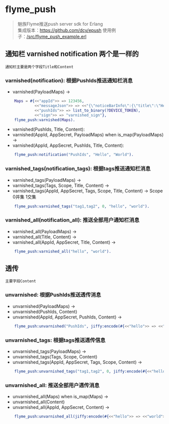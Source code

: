 # flyme_push
> 魅族Flyme推送push server sdk for Erlang    
> 集成版本：https://github.com/dcy/epush
> 使用例子：[/src/flyme_push_example.erl](/src/flyme_push_example.erl)

## 通知栏 varnished notification 两个是一样的
    通知栏主要是两个字段Title和Content

### varnished(notification): 根据PushIds推送通知栏消息

* varnished(PayloadMaps) ->
```erlang
    Maps = #{<<"appId">> => 123456,
             <<"messageJson">> => <<"{\"noticeBarInfo\":{\"title\":\"Hello\",\"noticeBarType\":0,\"content\":\"World\"}}">>,
             <<"pushIds">> => list_to_binary(?DEVICE_TOKEN),
             <<"sign">> => "varnished_sign"},
    flyme_push:varnished(Maps).
```
* varnished(PushIds, Title, Content):
* varnished(AppId, AppSecret, PayloadMaps) when is_map(PayloadMaps) ->
* varnished(AppId, AppSecret, PushIds, Title, Content):
```erlang
    flyme_push:notification("PushIds", "Hello", "World").
```

### varnished_tags(notification_tags): 根据tags推送通知栏消息
* varnished_tags(PayloadMaps) ->
* varnished_tags(Tags, Scope, Title, Content) ->
* varnished_tags(AppId, AppSecret, Tags, Scope, Title, Content) ->
    Scope 0并集 1交集
```erlang
    flyme_push:varnished_tags("tag1,tag2", 0, "hello", "world").
```

### varnished_all(notification_all): 推送全部用户通知栏消息

* varnished_all(PayloadMaps) ->
* varnished_all(Title, Content) ->
* varnished_all(AppId, AppSecret, Title, Content) ->
```erlang
    flyme_push:varnished_all("hello", "world").
```

## 透传
    主要字段Content

### unvarnished: 根据PushIds推送透传消息

* unvarnished(PayloadMaps) ->
* unvarnished(PushIds, Content)
* unvarnished(AppId, AppSecret, PushIds, Content) ->
```erlang
    flyme_push:unvarnished("PushIds", jiffy:encode(#{<<"hello">> => <<"world">>})).
```

### unvarnished_tags: 根据tags推送透传信息
* unvarnished_tags(PayloadMaps) ->
* unvarnished_tags(Tags, Scope, Content)
* unvarnished_tags(AppId, AppSecret, Tags, Scope, Content) ->
```erlang
    flyme_push:unvarnished_tags("tag1,tag2", 0, jiffy:encode(#{<<"hello">> => <<"world">>})).
```

### unvarnished_all: 推送全部用户透传消息
* unvarnished_all(Maps) when is_map(Maps) ->
* unvarnished_all(Content)
* unvarnished_all(AppId, AppSecret, Content) ->
```erlang
    flyme_push:unvarnished_all(jiffy:encode(#{<<"hello">> => <<"world">>})).
```

